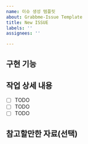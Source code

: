 ```yaml
---
name: 이슈 생성 템플릿
about: Grabbme-Issue Template
title: New ISSUE
labels: ''
assignees: ''

---
```


## 구현 기능
<!-- 추가하려는 기능에 대해 간결하게 설명해주세요 -->

## 작업 상세 내용

-   [ ] TODO
-   [ ] TODO
-   [ ] TODO

## 참고할만한 자료(선택)
<!-- ISSUE 에 대해 참고할 자료를 추가해 주세요 -->
